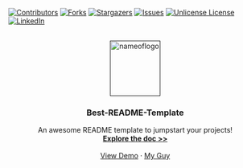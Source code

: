 <!-- Impored compatibility of back to top link-->
<a id="readme-top"></a>

<!-- this is only for comments within the source code, it does not show on the preview for the md page-->

<!-- 
*** Referencing links for readability.
*** Reference links enclosed in [ ] insead of parenthesis ( ).
*** Botton of document has declaration of reference variables
*** for contributors-url, forks-url, etc. this is an optional, concise syntax you may use. 
*** https://www.markdownguide.org/basic-syntax/#reference-style-links
-->
[![Contributors][contributors-shield]][contributors-url]
[![Forks][forks-shield]][forks-url]
[![Stargazers][stars-shield]][stars-url]
[![Issues][issues-shield]][issues-url]
[![Unlicense License][license-shield]][license-url]
[![LinkedIn][Linkedin-shield]][linkedin-url]

<!-- https://www.markdownguide.org/basic-syntax/#reference-style-links -->
[contributors-shield]: https://img.shields.io/github/contributors/othneildrew/Best-README-Template.svg?style=for-the-badge
[contributors-url]: https://github.com/othneildrew/Best-README-Template/graphs/contributors
[forks-shield]: https://img.shields.io/github/forks/othneildrew/Best-README-Template.svg?style=for-the-badge
[forks-url]: https://github.com/othneildrew/Best-README-Template/network/members
[stars-shield]: https://img.shields.io/github/stars/othneildrew/Best-README-Template.svg?style=for-the-badge
[stars-url]: https://github.com/othneildrew/Best-README-Template/stargazers
[issues-shield]: https://img.shields.io/github/issues/othneildrew/Best-README-Template.svg?style=for-the-badge
[issues-url]: https://github.com/othneildrew/Best-README-Template/issues
[license-shield]: https://img.shields.io/github/license/othneildrew/Best-README-Template.svg?style=for-the-badge
[license-url]: https://github.com/othneildrew/Best-README-Template/blob/master/LICENSE.txt
[linkedin-shield]: https://img.shields.io/badge/-LinkedIn-black.svg?style=for-the-badge&logo=linkedin&colorB=555
[linkedin-url]: https://linkedin.com/in/othneildrew


<!-- PROJECT LOGO - Notice that this is html format when adjusting and entering a logo or image -->

<br />
<div align="center">
  <a href="">
    <img src="images/" alt="nameoflogo" width="100" height="110">
  </a>
  
  <h3 align="center">Best-README-Template</h3>
  
  <p align="center">
  An awesome README template to jumpstart your projects!
  <br />
  <a href="readme template"><strong> Explore the doc >> </strong></a>
  <br />
  <br />
  <a href=">View Demo">View Demo</a>
  &middot;
  <a href="my guy">My Guy</a>
  
</div>
  
